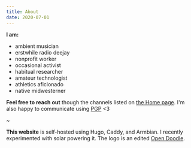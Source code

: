 ```yaml
---
title: About
date: 2020-07-01
---
```


**I am:**
- ambient musician
- erstwhile radio deejay
- nonprofit worker
- occasional activist
- habitual researcher
- amateur technologist
- athletics aficionado
- native midwesterner

**Feel free to reach out** though the channels listed on [the Home page](https://natehn.com/). I'm also happy to communicate using [PGP](https://keys.openpgp.org/search?q=1CCD9DD029555CB3615575C8439499311AF44262) <3

~

**This website** is self-hosted using Hugo, Caddy, and Armbian. I recently experimented with solar powering it. The logo is an edited [Open Doodle](https://www.opendoodles.com/).
